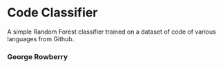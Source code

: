 # Code Classifier

A simple Random Forest classifier trained on a dataset of code of various languages from Github.


### George Rowberry 
